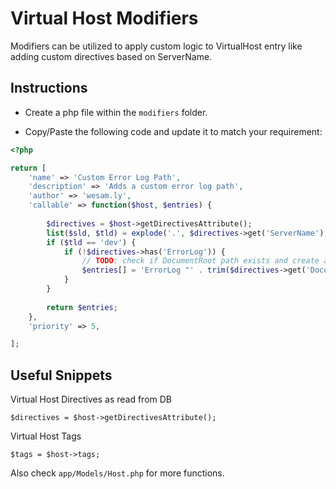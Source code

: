 # Virtual Host Modifiers

Modifiers can be utilized to apply custom logic to VirtualHost entry like adding custom directives based on ServerName.

## Instructions

- Create a php file within the `modifiers` folder.

- Copy/Paste the following code and update it to match your requirement:

```php
<?php

return [
    'name' => 'Custom Error Log Path',
    'description' => 'Adds a custom error log path',
    'author' => 'wesam.ly',
    'callable' => function($host, $entries) {
        
        $directives = $host->getDirectivesAttribute();
        list($sld, $tld) = explode('.', $directives->get('ServerName'), 2);
        if ($tld == 'dev') {
            if (!$directives->has('ErrorLog')) {
                // TODO: check if DocumentRoot path exists and create a custom error log file
                $entries[] = 'ErrorLog "' . trim($directives->get('DocumentRoot'), '\'"') . '/error_log"';
            }
        }
        
        return $entries;
    },
    'priority' => 5,

];
```

## Useful Snippets

Virtual Host Directives as read from DB

`$directives = $host->getDirectivesAttribute();`

Virtual Host Tags

`$tags = $host->tags;`

Also check `app/Models/Host.php` for more functions.